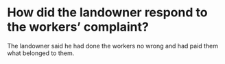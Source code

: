 # How did the landowner respond to the workers’ complaint?

The landowner said he had done the workers no wrong and had paid them what belonged to them.

